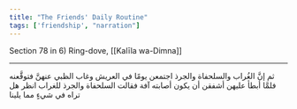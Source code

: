 ```yaml
---
title: "The Friends' Daily Routine"
tags: ['friendship', "narration"]
---
```


 Section 78 in 6) Ring-dove, [[Kalīla wa-Dimna]]

---
ثم إنَّ الغُراب والسلحفاة والجرذ اجتمعن يومًا في العريش وغاب الظبي عنهنَّ فتوقَّعنه فلمَّا أبطأ عليهن أشفقن أن يكون أصابته آفة فقالت السلحفاة والجرذ للغراب انظر هل تراه في شيءٍ مما يلينا
